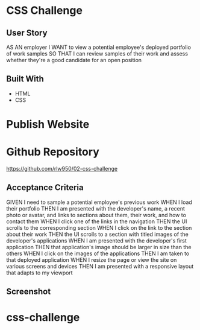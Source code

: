 # CSS Challenge

## User Story
AS AN employer
I WANT to view a potential employee's deployed portfolio of work samples
SO THAT I can review samples of their work and assess whether they're a good candidate for an open position


## Built With
* HTML
* CSS

# Publish Website


# Github Repository
https://github.com/rlw950/02-css-challenge

## Acceptance Criteria
GIVEN I need to sample a potential employee's previous work
WHEN I load their portfolio
THEN I am presented with the developer's name, a recent photo or avatar, and links to sections about them, their work, and how to contact them
WHEN I click one of the links in the navigation
THEN the UI scrolls to the corresponding section
WHEN I click on the link to the section about their work
THEN the UI scrolls to a section with titled images of the developer's applications
WHEN I am presented with the developer's first application
THEN that application's image should be larger in size than the others
WHEN I click on the images of the applications
THEN I am taken to that deployed application
WHEN I resize the page or view the site on various screens and devices
THEN I am presented with a responsive layout that adapts to my viewport

## Screenshot
# css-challenge
